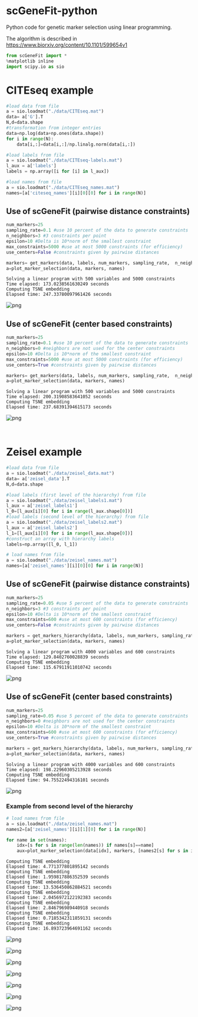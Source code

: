 

# scGeneFit-python
Python code for genetic marker selection using linear programming.

The algorithm is described in https://www.biorxiv.org/content/10.1101/599654v1



```python
from scGeneFit import *
%matplotlib inline
import scipy.io as sio
```

# CITEseq example


```python
#load data from file
a = sio.loadmat("./data/CITEseq.mat")
data= a['G'].T
N,d=data.shape
#transformation from integer entries 
data=np.log(data+np.ones(data.shape))
for i in range(N):
    data[i,:]=data[i,:]/np.linalg.norm(data[i,:])

#load labels from file
a = sio.loadmat("./data/CITEseq-labels.mat")
l_aux = a['labels']
labels = np.array([i for [i] in l_aux])

#load names from file
a = sio.loadmat("./data/CITEseq_names.mat")
names=[a['citeseq_names'][i][0][0] for i in range(N)]
```

## Use of scGeneFit (pairwise distance constraints)


```python
num_markers=25
sampling_rate=0.1 #use 10 percent of the data to generate constraints
n_neighbors=3 #3 constraints per point
epsilon=10 #Delta is 10*norm of the smallest constraint
max_constraints=5000 #use at most 5000 constraints (for efficiency)
use_centers=False #constraints given by pairwise distances

markers= get_markers(data, labels, num_markers, sampling_rate,  n_neighbors, epsilon, max_constraints, use_centers)
a=plot_marker_selection(data, markers, names)
```

    Solving a linear program with 500 variables and 5000 constraints
    Time elapsed: 173.0238561630249 seconds
    Computing TSNE embedding
    Elapsed time: 247.33780097961426 seconds



![png](scGeneFit_example_files/scGeneFit_example_4_1.png)


## Use of scGeneFit (center based constraints)


```python
num_markers=25
sampling_rate=0.1 #use 10 percent of the data to generate constraints
n_neighbors=0 #neighbors are not used for the center constraints 
epsilon=10 #Delta is 10*norm of the smallest constraint
max_constraints=5000 #use at most 5000 constraints (for efficiency)
use_centers=True #constraints given by pairwise distances

markers= get_markers(data, labels, num_markers, sampling_rate,  n_neighbors, epsilon, max_constraints, use_centers)
a=plot_marker_selection(data, markers, names)
```

    Solving a linear program with 500 variables and 5000 constraints
    Time elapsed: 200.31908583641052 seconds
    Computing TSNE embedding
    Elapsed time: 237.68391394615173 seconds



![png](figures/scGeneFit_example_6_1.png)



```python

```


```python

```

# Zeisel example


```python
#load data from file
a = sio.loadmat("./data/zeisel_data.mat")
data= a['zeisel_data'].T
N,d=data.shape

#load labels (first level of the hierarchy) from file
a = sio.loadmat("./data/zeisel_labels1.mat")
l_aux = a['zeisel_labels1']
l_0=[l_aux[i][0] for i in range(l_aux.shape[0])]
#load labels (second level of the hierarchy) from file
a = sio.loadmat("./data/zeisel_labels2.mat")
l_aux = a['zeisel_labels2']
l_1=[l_aux[i][0] for i in range(l_aux.shape[0])]
#construct an array with hierarchy labels
labels=np.array([l_0, l_1])

# load names from file 
a = sio.loadmat("./data/zeisel_names.mat")
names=[a['zeisel_names'][i][0][0] for i in range(N)]

```

## Use of scGeneFit (pairwise distance constraints)


```python
num_markers=25
sampling_rate=0.05 #use 5 percent of the data to generate constraints
n_neighbors=3 #3 constraints per point
epsilon=10 #Delta is 10*norm of the smallest constraint
max_constraints=600 #use at most 600 constraints (for efficiency)
use_centers=False #constraints given by pairwise distances

markers = get_markers_hierarchy(data, labels, num_markers, sampling_rate,  n_neighbors, epsilon, max_constraints, use_centers)
a=plot_marker_selection(data, markers, names)
```

    Solving a linear program with 4000 variables and 600 constraints
    Time elapsed: 129.8402760028839 seconds
    Computing TSNE embedding
    Elapsed time: 115.67911911010742 seconds



![png](figures/scGeneFit_example_12_1.png)


## Use of scGeneFit (center based constraints)


```python
num_markers=25
sampling_rate=0.05 #use 5 percent of the data to generate constraints
n_neighbors=0 #neighbors are not used for the center constraints
epsilon=10 #Delta is 10*norm of the smallest constraint
max_constraints=600 #use at most 600 constraints (for efficiency)
use_centers=True #constraints given by pairwise distances

markers = get_markers_hierarchy(data, labels, num_markers, sampling_rate,  n_neighbors, epsilon, max_constraints, use_centers)
a=plot_marker_selection(data, markers, names)
```

    Solving a linear program with 4000 variables and 600 constraints
    Time elapsed: 198.22960305213928 seconds
    Computing TSNE embedding
    Elapsed time: 94.75522494316101 seconds



![png](figures/scGeneFit_example_14_1.png)


### Example from second level of the hierarchy


```python
# load names from file 
a = sio.loadmat("./data/zeisel_names.mat")
names2=[a['zeisel_names'][i][1][0] for i in range(N)]
```


```python
for name in set(names):
    idx=[s for s in range(len(names)) if names[s]==name]
    aux=plot_marker_selection(data[idx], markers, [names2[s] for s in idx])
```

    Computing TSNE embedding
    Elapsed time: 4.771377801895142 seconds
    Computing TSNE embedding
    Elapsed time: 1.959817886352539 seconds
    Computing TSNE embedding
    Elapsed time: 13.536450862884521 seconds
    Computing TSNE embedding
    Elapsed time: 2.0456972122192383 seconds
    Computing TSNE embedding
    Elapsed time: 2.846796989440918 seconds
    Computing TSNE embedding
    Elapsed time: 0.7185342311859131 seconds
    Computing TSNE embedding
    Elapsed time: 16.893723964691162 seconds



![png](figures/scGeneFit_example_17_1.png)



![png](figures/scGeneFit_example_17_2.png)



![png](figures/scGeneFit_example_17_3.png)



![png](figures/scGeneFit_example_17_4.png)



![png](figures/scGeneFit_example_17_5.png)



![png](figures/scGeneFit_example_17_6.png)



![png](figures/scGeneFit_example_17_7.png)



```python

```


```python

```
